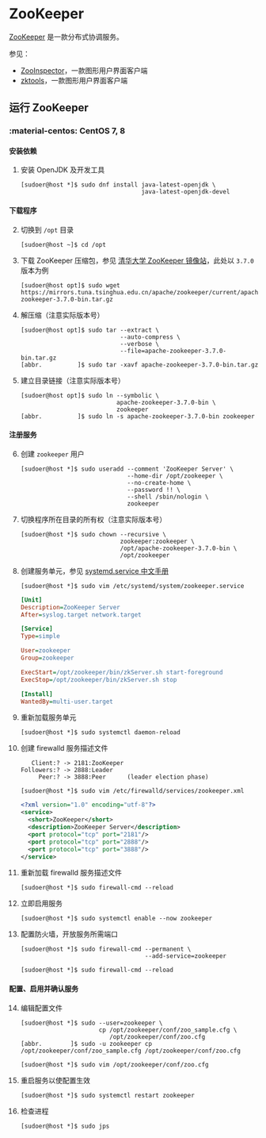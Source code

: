 # ZooKeeper

[ZooKeeper] 是一款分布式协调服务。

参见：

*   [ZooInspector]，一款图形用户界面客户端
*   [zktools]，一款图形用户界面客户端

## 运行 ZooKeeper

### :material-centos: CentOS 7, 8

#### 安装依赖

1.  安装 OpenJDK 及开发工具

    ``` console
    [sudoer@host *]$ sudo dnf install java-latest-openjdk \
                                      java-latest-openjdk-devel
    ```

#### 下载程序

2.  切换到 `/opt` 目录

    ``` console
    [sudoer@host ~]$ cd /opt
    ```

0.  下载 ZooKeeper 压缩包，参见 [清华大学 ZooKeeper 镜像站](https://mirrors.tuna.tsinghua.edu.cn/apache/zookeeper/current)，此处以 `3.7.0` 版本为例

    ``` console
    [sudoer@host opt]$ sudo wget https://mirrors.tuna.tsinghua.edu.cn/apache/zookeeper/current/apache-zookeeper-3.7.0-bin.tar.gz
    ```

0.  解压缩（注意实际版本号）

    ``` console
    [sudoer@host opt]$ sudo tar --extract \
                                --auto-compress \
                                --verbose \
                                --file=apache-zookeeper-3.7.0-bin.tar.gz
    [abbr.          ]$ sudo tar -xavf apache-zookeeper-3.7.0-bin.tar.gz
    ```

0.  建立目录链接（注意实际版本号）

    ``` console
    [sudoer@host opt]$ sudo ln --symbolic \
                               apache-zookeeper-3.7.0-bin \
                               zookeeper
    [abbr.          ]$ sudo ln -s apache-zookeeper-3.7.0-bin zookeeper
    ```

#### 注册服务

6.  创建 `zookeeper` 用户

    ``` console
    [sudoer@host *]$ sudo useradd --comment 'ZooKeeper Server' \
                                  --home-dir /opt/zookeeper \
                                  --no-create-home \
                                  --password !! \
                                  --shell /sbin/nologin \
                                  zookeeper
    ```

0.  切换程序所在目录的所有权（注意实际版本号）

    ``` console
    [sudoer@host *]$ sudo chown --recursive \
                                zookeeper:zookeeper \
                                /opt/apache-zookeeper-3.7.0-bin \
                                /opt/zookeeper
    ```

0.  创建服务单元，参见 [systemd.service 中文手册](http://www.jinbuguo.com/systemd/systemd.service.html)

    ``` console
    [sudoer@host *]$ sudo vim /etc/systemd/system/zookeeper.service
    ```

    ``` ini
    [Unit]
    Description=ZooKeeper Server
    After=syslog.target network.target

    [Service]
    Type=simple

    User=zookeeper
    Group=zookeeper

    ExecStart=/opt/zookeeper/bin/zkServer.sh start-foreground
    ExecStop=/opt/zookeeper/bin/zkServer.sh stop

    [Install]
    WantedBy=multi-user.target
    ```

0.  重新加载服务单元

    ``` console
    [sudoer@host *]$ sudo systemctl daemon-reload
    ```

0.  创建 firewalld 服务描述文件

    ``` text
       Client:? -> 2181:ZooKeeper
    Followers:? -> 2888:Leader
         Peer:? -> 3888:Peer      (leader election phase)
    ```

    ``` console
    [sudoer@host *]$ sudo vim /etc/firewalld/services/zookeeper.xml
    ```

    ``` xml
    <?xml version="1.0" encoding="utf-8"?>
    <service>
      <short>ZooKeeper</short>
      <description>ZooKeeper Server</description>
      <port protocol="tcp" port="2181"/>
      <port protocol="tcp" port="2888"/>
      <port protocol="tcp" port="3888"/>
    </service>
    ```

0.  重新加载 firewalld 服务描述文件

    ``` console
    [sudoer@host *]$ sudo firewall-cmd --reload
    ```

0.  立即启用服务

    ``` console
    [sudoer@host *]$ sudo systemctl enable --now zookeeper
    ```

0.  配置防火墙，开放服务所需端口

    ``` console
    [sudoer@host *]$ sudo firewall-cmd --permanent \
                                       --add-service=zookeeper

    [sudoer@host *]$ sudo firewall-cmd --reload
    ```

#### 配置、启用并确认服务

14. 编辑配置文件

    ``` console
    [sudoer@host *]$ sudo --user=zookeeper \
                          cp /opt/zookeeper/conf/zoo_sample.cfg \
                             /opt/zookeeper/conf/zoo.cfg
    [abbr.        ]$ sudo -u zookeeper cp /opt/zookeeper/conf/zoo_sample.cfg /opt/zookeeper/conf/zoo.cfg

    [sudoer@host *]$ sudo vim /opt/zookeeper/conf/zoo.cfg
    ```

0.  重启服务以使配置生效

    ``` console
    [sudoer@host *]$ sudo systemctl restart zookeeper
    ```

0.  检查进程

    ``` console
    [sudoer@host *]$ sudo jps
    ```

<!----------------------------------------------------------------------------->

[zktools]:      https://blog.csdn.net/rongbaojian/article/details/82078368                 "zookeeper 可视化工具"
[ZooInspector]: https://issues.apache.org/jira/secure/attachment/12436620/ZooInspector.zip
[ZooKeeper]:    https://zookeeper.apache.org/                                              "Apache ZooKeeper"
